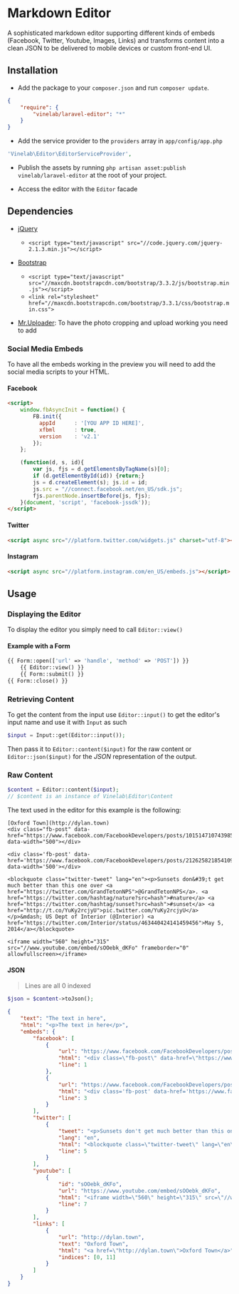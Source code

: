 # Markdown Editor

A sophisticated markdown editor supporting different kinds of embeds (Facebook, Twitter, Youtube, Images, Links)
and transforms content into a clean JSON to be delivered to mobile devices or custom front-end UI.

## Installation

- Add the package to your `composer.json` and run `composer update`.

```json
{
    "require": {
        "vinelab/laravel-editor": "*"
    }
}
```

- Add the service provider to the `providers` array in `app/config/app.php`

```php
'Vinelab\Editor\EditorServiceProvider',
```

- Publish the assets by running `php artisan asset:publish vinelab/laravel-editor` at the root of your project.

- Access the editor with the `Editor` facade

## Dependencies

- [jQuery](http://jquery.com)
    - `<script type="text/javascript" src="//code.jquery.com/jquery-2.1.3.min.js"></script>`
- [Bootstrap](http://getbootstrap.com)
    - `<script type="text/javascript" src="//maxcdn.bootstrapcdn.com/bootstrap/3.3.2/js/bootstrap.min.js"></script>`
    - `<link rel="stylesheet" href="//maxcdn.bootstrapcdn.com/bootstrap/3.3.1/css/bootstrap.min.css">`

- [Mr.Uploader](http://github.com/vinelab/mr-uploader): To have the photo cropping and upload working you need to add

### Social Media Embeds
To have all the embeds working in the preview you will need to add the social media scripts to your HTML.

#### Facebook

```html
<script>
    window.fbAsyncInit = function() {
        FB.init({
          appId      : '[YOU APP ID HERE]',
          xfbml      : true,
          version    : 'v2.1'
        });
    };

    (function(d, s, id){
        var js, fjs = d.getElementsByTagName(s)[0];
        if (d.getElementById(id)) {return;}
        js = d.createElement(s); js.id = id;
        js.src = "//connect.facebook.net/en_US/sdk.js";
        fjs.parentNode.insertBefore(js, fjs);
    }(document, 'script', 'facebook-jssdk'));
</script>
```

#### Twitter

```html
<script async src="//platform.twitter.com/widgets.js" charset="utf-8"></script>
```

#### Instagram

```html
<script async src="//platform.instagram.com/en_US/embeds.js"></script>
```

## Usage

### Displaying the Editor

To display the editor you simply need to call `Editor::view()`

#### Example with a Form

```php
{{ Form::open(['url' => 'handle', 'method' => 'POST']) }}
    {{ Editor::view() }}
    {{ Form::submit() }}
{{ Form::close() }}
```

### Retrieving Content

To get the content from the input use `Editor::input()` to get the editor's input name and use it with `Input`
as such

```php
$input = Input::get(Editor::input());
```

Then pass it to `Editor::content($input)` for the raw content or `Editor::json($input)` for the *JSON* representation
of the output.

### Raw Content

```php
$content = Editor::content($input);
// $content is an instance of Vinelab\Editor\Content

```

The text used in the editor for this example is the following:

```
[Oxford Town](http://dylan.town)
<div class="fb-post" data-href="https://www.facebook.com/FacebookDevelopers/posts/10151471074398553" data-width="500"></div>

<div class='fb-post' data-href='https://www.facebook.com/FacebookDevelopers/posts/212625821854109664' data-width='500'></div>

<blockquote class="twitter-tweet" lang="en"><p>Sunsets don&#39;t get much better than this one over <a href="https://twitter.com/GrandTetonNPS">@GrandTetonNPS</a>. <a href="https://twitter.com/hashtag/nature?src=hash">#nature</a> <a href="https://twitter.com/hashtag/sunset?src=hash">#sunset</a> <a href="http://t.co/YuKy2rcjyU">pic.twitter.com/YuKy2rcjyU</a></p>&mdash; US Dept of Interior (@Interior) <a href="https://twitter.com/Interior/status/463440424141459456">May 5, 2014</a></blockquote>

<iframe width="560" height="315" src="//www.youtube.com/embed/sOOebk_dKFo" frameborder="0" allowfullscreen></iframe>
```

#### JSON

> Lines are all 0 indexed

```php
$json = $content->toJson();
```

```json
{
    "text": "The text in here",
    "html": "<p>The text in here</p>",
    "embeds": {
        "facebook": [
            {
                "url": "https://www.facebook.com/FacebookDevelopers/posts/10151471074398553",
                "html": "<div class=\"fb-post\" data-href=\"https://www.facebook.com/FacebookDevelopers/posts/10151471074398553\" data-width=\"500\"></div>",
                "line": 1
            },
            {
                "url": "https://www.facebook.com/FacebookDevelopers/posts/212625821854109664",
                "html": "<div class='fb-post' data-href='https://www.facebook.com/FacebookDevelopers/posts/212625821854109664' data-width='500'></div>",
                "line": 3
            }
        ],
        "twitter": [
            {
                "tweet": "<p>Sunsets don't get much better than this one over <a href=\"https://twitter.com/GrandTetonNPS\">@GrandTetonNPS</a>. <a href=\"https://twitter.com/hashtag/nature?src=hash\">#nature</a> <a href=\"https://twitter.com/hashtag/sunset?src=hash\">#sunset</a> <a href=\"http://t.co/YuKy2rcjyU\">pic.twitter.com/YuKy2rcjyU</a></p>— US Dept of Interior (@Interior) <a href=\"https://twitter.com/Interior/status/463440424141459456\">May 5, 2014</a>",
                "lang": "en",
                "html": "<blockquote class=\"twitter-tweet\" lang=\"en\"><p>Sunsets don&#39;t get much better than this one over <a href=\"https://twitter.com/GrandTetonNPS\">@GrandTetonNPS</a>. <a href=\"https://twitter.com/hashtag/nature?src=hash\">#nature</a> <a href=\"https://twitter.com/hashtag/sunset?src=hash\">#sunset</a> <a href=\"http://t.co/YuKy2rcjyU\">pic.twitter.com/YuKy2rcjyU</a></p>&mdash; US Dept of Interior (@Interior) <a href=\"https://twitter.com/Interior/status/463440424141459456\">May 5, 2014</a></blockquote>",
                "line": 5
            }
        ],
        "youtube": [
            {
                "id": "sOOebk_dKFo",
                "url": "https://www.youtube.com/embed/sOOebk_dKFo",
                "html": "<iframe width=\"560\" height=\"315\" src=\"//www.youtube.com/embed/sOOebk_dKFo\" frameborder=\"0\" allowfullscreen></iframe>",
                "line": 7
            }
        ],
        "links": [
            {
                "url": "http://dylan.town",
                "text": "Oxford Town",
                "html": "<a href=\"http://dylan.town\">Oxford Town</a>",
                "indices": [0, 11]
            }
        ]
    }
}
```
